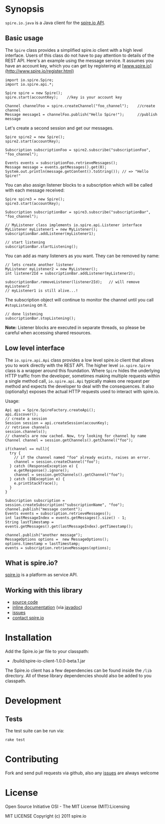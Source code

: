
# Synopsis

`spire.io.java` is a Java client for the [spire.io API](http://www.spire.io/).

## Basic usage

The `Spire` class provides a simplified spire.io client with a high level interface.  Users of this class do not have to pay attention to details of the REST API.
Here's an example using the message service.  It assumes you have an account key, which you can get by registering at [www.spire.io](http://www.spire.io/register.html)

    import io.spire.Spire;
    import io.spire.api.*;

    Spire spire = new Spire();
    spire.start(accountKey);    //key is your account key
    
    Channel channelFoo = spire.createChannel("foo_channel");    //create channel
    Message message1 = channelFoo.publish("Hello Spire!");      //publish message
    
Let's create a second session and get our messages.

    Spire spire2 = new Spire();
    spire2.start(accountKey);
    
    Subscription subscriptionFoo = spire2.subscribe("subscriptionFoo", "foo_channel");
    
    Events events = subscriptionFoo.retrieveMessages();
    Message message = events.getMessages().get(0);
    System.out.println(message.getContent().toString()); // => "Hello Spire!"
    
You can also assign listener blocks to a subscription which will be called with each message received:

    Spire spire3 = new Spire();
    spire3.start(accountKey);
    
    Subscription subscriptionBar = spire3.subscribe("subscriptionBar", "foo_channel");
    
    // MyListener class implements io.spire.api.Listener interface
    MyListener myListener1 = new MyListener();
    subscriptionBar.addListener(myListener1);
    
    // start listening
    subscriptionBar.startListening();
    
You can add as many listeners as you want.  They can be removed by name:
    
    // lets create another listener
    MyListener myListener2 = new MyListener();
    int listener2Id = subscriptionBar.addListener(myListener2);
    
    subscriptionBar.removeListener(listener2Id);   // will remove myListener2
    // myListener1 is still alive...!

The subscription object will continue to monitor the channel until you call `#stopListening` on it.
    
    // done listening
    subscriptionBar.stopListening();

**Note:** Listener blocks are executed in separate threads, so please be careful when accessing shared resources.

## Low level interface

The `io.spire.api.Api` class provides a low level spire.io client that allows you to work directly with the REST API.  The higher level `io.spire.Spire` class is a wrapper around this foundation.  Where `Spire` hides the underlying HTTP traffic from the developer, sometimes making multiple requests within a single method call, `io.spire.api.Api` typically makes one request per method and expects the developer to deal with the consequences.  It also (optionally) exposes the actual HTTP requests used to interact with spire.io.

Usage:

    Api api = Spire.SpireFactory.createApi();
    api.discover();
    // create a session
    Session session = api.createSession(accounKey);
    // retrieve channels
    session.channels();
    // channels are now cached. Now, try looking for channel by name
    Channel channel = session.getChannels().getChannel("foo");

    if(channel == null){
      try {
        // if the channel named "foo" already exists, raises an error.
        channel = session.createChannel("foo");
      } catch (ResponseException e) {
        e.getResponse().ignore();
        channel = session.getChannels().getChannel("foo");
      } catch (IOException e) {
        e.printStackTrace();
      }
    }

    Subscription subscription = session.createSubscription("subscriptionName", "foo");
    channel.publish("message content");
    Events events = subscription.retrieveMessages();
    int lastMessageIndex = events.getMessages().size() - 1;
    String lastTimestamp = events.getMessages().get(lastMessageIndex).getTimestamp();

    channel.publish("another message");
    MessageOptions options =  new MessageOptions();
    options.timestamp = lastTimestamp;
    events = subscription.retrieveMessages(options);

## What is spire.io?

[spire.io](http://spire.io) is a platform as service API.

## Working with this library

* [source code](https://github.com/spire-io/spire.io.java)
* [inline documentation](http://spire-io.github.com/spire.io.java/) (via [javadoc](http://www.oracle.com/technetwork/java/javase/documentation/index-jsp-135444.html))
* [issues](https://github.com/spire-io/spire.io.java/issues)
* [contact spire.io](http://spire.io/contact.html)

# Installation

Add the Spire.io jar file to your classpath:

  * /build/spire-io-client-1.0.0-beta.1.jar

The Spire.io client has a few dependencies can be found inside the `/lib` directory. All of these library dependencies should also be added to you classpath.

# Development

## Tests

The test suite can be run via:

    rake test

# Contributing

Fork and send pull requests via github, also any [issues](https://github.com/spire-io/spire.io.java/issues) are always welcome

# License

Open Source Initiative OSI - The MIT License (MIT):Licensing

MIT LICENSE
Copyright (c) 2011 spire.io